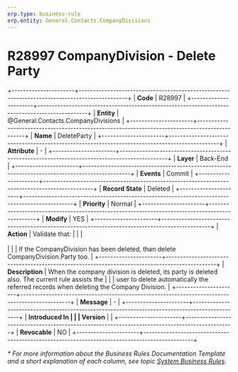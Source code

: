 ```yaml
---
erp.type: business-rule
erp.entity: General.Contacts.CompanyDivisions
---
```


# R28997 CompanyDivision - Delete Party
+----------------------+-----------------------------------------------------------------------------------------------+
| **Code**             | R28997                                                                                        |
+----------------------+-----------------------------------------------------------------------------------------------+
| **Entity**           | @General.Contacts.CompanyDivisions                                                            |
+----------------------+-----------------------------------------------------------------------------------------------+
| **Name**             | DeleteParty                                                                                   |
+----------------------+-----------------------------------------------------------------------------------------------+
| **Attribute**        | \-                                                                                            |
+----------------------+-----------------------------------------------------------------------------------------------+
| **Layer**            | Back-End                                                                                      |
+----------------------+-----------------------------------------------------------------------------------------------+
| **Events**           | Commit                                                                                        |
+----------------------+-----------------------------------------------------------------------------------------------+
| **Record State**     | Deleted                                                                                       |
+----------------------+-----------------------------------------------------------------------------------------------+
| **Priority**         | Normal                                                                                        |
+----------------------+-----------------------------------------------------------------------------------------------+
| **Modify**           | YES                                                                                           |
+----------------------+-----------------------------------------------------------------------------------------------+
| **Action**           | Validate that:                                                                                |
|                      | <br/><br/>                                                                                    |
|                      | If the CompanyDivision has been deleted, than delete CompanyDivision.Party too.               |
+----------------------+-----------------------------------------------------------------------------------------------+
| **Description**      | When the company division is deleted, its party is deleted also. The current rule assists the |
|                      | user to delete automatically the referred records when deleting the Company Division.         |
+----------------------+-----------------------------------------------------------------------------------------------+
| **Message**          | \-                                                                                            |
+----------------------+-----------------------------------------------------------------------------------------------+
| **Introduced In      |                                                                                               |
| Version**            |                                                                                               |
+----------------------+-----------------------------------------------------------------------------------------------+
| **Revocable**        | NO                                                                                            |
+----------------------+-----------------------------------------------------------------------------------------------+

*\* For more information about the Business Rules Documentation Template and a short explanation of each column, see
topic [System Business Rules](../templates/template-description-system-business-rules.md).*
